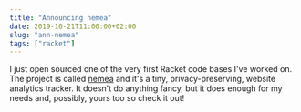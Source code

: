 ```yaml
---
title: "Announcing nemea"
date: 2019-10-21T11:00:00+02:00
slug: "ann-nemea"
tags: ["racket"]
---
```


I just open sourced one of the very first Racket code bases I've
worked on.  The project is called [nemea] and it's a tiny,
privacy-preserving, website analytics tracker.  It doesn't do anything
fancy, but it does enough for my needs and, possibly, yours too so
check it out!

[nemea]: https://github.com/bogdanp/nemea
